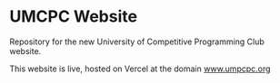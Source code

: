 # UMCPC Website

Repository for the new University of Competitive Programming Club website.

This website is live, hosted on Vercel at the domain www.umpcpc.org
